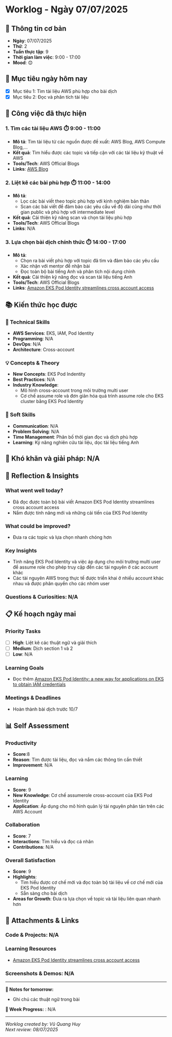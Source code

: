 # Worklog - Ngày 07/07/2025

## 📅 Thông tin cơ bản
- **Ngày**: 07/07/2025
- **Thứ**: 2
- **Tuần thực tập**: 9
- **Thời gian làm việc**: 9:00 - 17:00
- **Mood**: 😊

## 🎯 Mục tiêu ngày hôm nay
- [x] Mục tiêu 1: Tìm tài liệu AWS phù hợp cho bài dịch
- [x] Mục tiêu 2: Đọc và phân tích tài liệu 

## 💼 Công việc đã thực hiện

### 1. Tìm các tài liệu AWS ⏱️ 9:00 - 11:00
- **Mô tả**: Tìm tài liệu từ các nguồn được đề xuất: AWS Blog, AWS Compute Blog,...
- **Kết quả**: Tìm hiểu được các topic và tiếp cận với các tài liệu kỹ thuật về AWS
- **Tools/Tech**: AWS Official Blogs
- **Links**: [AWS Blog](https://aws.amazon.com/blogs/)

### 2. Liệt kê các bài phù hợp ⏱️ 11:00 - 14:00
- **Mô tả**:    
  - Lọc các bài viết theo topic phù hợp với kinh nghiệm bản thân
  - Scan các bài viết để đảm bảo các yêu cầu về độ dài cũng như thời gian public và phù hợp với intermediate level
- **Kết quả**: Cải thiện kỹ năng scan và chọn tài liệu phù hợp
- **Tools/Tech**: AWS Official Blogs
- **Links**: N/A

### 3. Lựa chọn bài dịch chính thức ⏱️ 14:00 - 17:00
- **Mô tả**:
  - Chọn ra bài viết phù hợp với topic đã tìm và đảm bảo các yêu cầu 
  - Xác nhận với mentor để nhận bài
  - Đọc toàn bộ bài tiếng Anh và phân tích nội dung chính
- **Kết quả**: Cải thiện kỹ năng đọc và scan tài liệu tiếng Anh
- **Tools/Tech**: AWS Official Blogs
- **Links**: [Amazon EKS Pod Identity streamlines cross account access](https://aws.amazon.com/vi/blogs/containers/amazon-eks-pod-identity-streamlines-cross-account-access/)

## 📚 Kiến thức học được

### 🔧 Technical Skills
- **AWS Services**: EKS, IAM, Pod Identity
- **Programming**: N/A
- **DevOps**: N/A
- **Architecture**: Cross-account 

### 💡 Concepts & Theory
- **New Concepts**: EKS Pod Indentity
- **Best Practices**: N/A
- **Industry Knowledge**: 
  - Mô hình cross-account trong môi trường multi user
  - Cơ chế assume role và đơn giản hóa quá trình assume role cho EKS cluster bằng EKS Pod Identity 

### 🤝 Soft Skills
- **Communication**: N/A
- **Problem Solving**: N/A
- **Time Management**: Phân bố thời gian đọc và dịch phù hợp
- **Learning**: Kỹ năng nghiên cứu tài liệu, dọc tài liệu tiếng Anh

## 🚧 Khó khăn và giải pháp: N/A

## 💭 Reflection & Insights

### What went well today?
- Đã đọc được toàn bộ bài viết Amazon EKS Pod Identity streamlines cross account access
- Nắm được tính năng mới và những cải tiến của EKS Pod Identity

### What could be improved?
- Đưa ra các topic và lựa chọn nhanh chóng hơn

### Key Insights
- Tính năng EKS Pod Identity và việc áp dụng cho môi trường multi user để assume role cho phép truy cập đến các tài nguyên ở các account khác
- Các tài nguyên AWS trong thực tế được triển khai ở nhiều account khác nhau và được phân quyền cho các nhóm user

### Questions & Curiosities: N/A

## 📋 Kế hoạch ngày mai

### Priority Tasks
- [ ] **High**: Liệt kê các thuật ngữ và giải thích
- [ ] **Medium**: Dịch section 1 và 2
- [ ] **Low**: N/A

### Learning Goals
- Đọc thêm [Amazon EKS Pod Identity: a new way for applications on EKS to obtain IAM credentials](https://aws.amazon.com/vi/blogs/containers/amazon-eks-pod-identity-a-new-way-for-applications-on-eks-to-obtain-iam-credentials/)

### Meetings & Deadlines
- Hoàn thành bài dịch trước 10/7

## 📊 Self Assessment

### Productivity
- **Score**:8
- **Reason**: Tìm được tài liệu, đọc và nắm các thông tin cần thiết
- **Improvement**: N/A

### Learning
- **Score**: 9
- **New Knowledge**: Cơ chế assumerole cross-account của EKS Pod Identity
- **Application**: Áp dụng cho mô hình quản lý tài nguyên phân tán trên các AWS Account

### Collaboration
- **Score**: 7
- **Interactions**: Tìm hiểu và đọc cá nhân
- **Contributions**: N/A

### Overall Satisfaction
- **Score**: 9
- **Highlights**: 
  - Tìm hiểu được cơ chế mới và đọc toàn bộ tài liệu về cơ chế mới của EKS Pod Identity 
  - Sẵn sàng cho bài dịch
- **Areas for Growth**: Đưa ra lựa chọn về topic và tài liệu liên quan nhanh hơn

## 📎 Attachments & Links

### Code & Projects: N/A

### Learning Resources
- [Amazon EKS Pod Identity streamlines cross account access](https://aws.amazon.com/vi/blogs/containers/amazon-eks-pod-identity-streamlines-cross-account-access/)

### Screenshots & Demos: N/A

---

**📝 Notes for tomorrow:**
- Ghi chú các thuật ngữ trong bài

**🎯 Week Progress:** : N/A

---
*Worklog created by: Vũ Quang Huy*  
*Next review: 08/07/2025*
